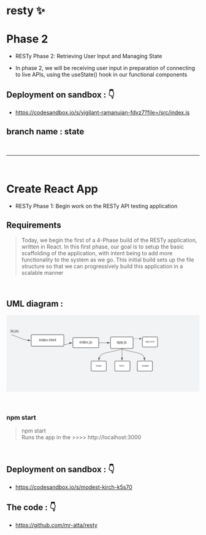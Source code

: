 # resty ✨

# **Phase 2**

- RESTy Phase 2: Retrieving User Input and Managing State

* In phase 2, we will be receiving user input in preparation of connecting to live APIs, using the useState() hook in our functional components

## **Deployment** on sandbox : 👇

- https://codesandbox.io/s/vigilant-ramanujan-fdvz7?file=/src/index.js

## branch name : **state**

<br> <hr> <br>

# Create React App

- RESTy Phase 1: Begin work on the RESTy API testing application

## Requirements

> Today, we begin the first of a 4-Phase build of the RESTy application, written in React. In this first phase, our goal is to setup the basic scaffolding of the application, with intent being to add more functionality to the system as we go. This initial build sets up the file structure so that we can progressively build this application in a scalable manner

<br>

## UML diagram :

![UML](./img/lab26.uml.PNG)

<br>

### npm start

> npm start <br>
> Runs the app in the >>>> http://localhost:3000

<br>

## Deployment on sandbox : 👇

- https://codesandbox.io/s/modest-kirch-k5s70

## The code : 👇

- https://github.com/mr-atta/resty
